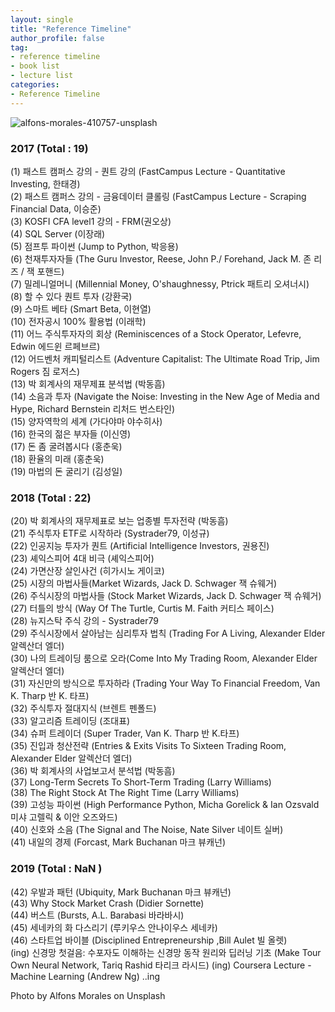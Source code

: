 ```yaml
---
layout: single
title: "Reference Timeline"
author_profile: false
tag: 
- reference timeline
- book list
- lecture list
categories: 
- Reference Timeline
---
```


![alfons-morales-410757-unsplash](https://user-images.githubusercontent.com/34860302/51434509-77680c80-1ca5-11e9-824f-9b834e4589f3.jpg) 
  
### 2017 (Total : 19) ###  
  
  
(1) 패스트 캠퍼스 강의 - 퀀트 강의 (FastCampus Lecture - Quantitative Investing, 한태경)  
(2) 패스트 캠퍼스 강의 - 금융데이터 클롤링 (FastCampus Lecture - Scraping Financial Data, 이승준)  
(3) KOSFI CFA level1 강의 - FRM(권오상)  
(4) SQL Server (이장래)  
(5) 점프투 파이썬 (Jump to Python, 박응용)  
(6) 천재투자자들 (The Guru Investor, Reese, John P./ Forehand, Jack M. 존 리즈 / 잭 포핸드)  
(7) 밀레니얼머니 (Millennial Money, O'shaughnessy, Ptrick 패트리 오셔너시)  
(8) 할 수 있다 퀀트 투자 (강환국)  
(9) 스마트 베타 (Smart Beta, 이현열)  
(10) 전자공시 100% 활용법 (이래학)  
(11) 어느 주식투자자의 회상 (Reminiscences of a Stock Operator, Lefevre, Edwin 에드윈 르페브르)  
(12) 어드벤처 캐피털리스트 (Adventure Capitalist: The Ultimate Road Trip, Jim Rogers 짐 로저스)  
(13) 박 회계사의 재무제표 분석법 (박동흠)  
(14) 소음과 투자 (Navigate the Noise: Investing in the New Age of Media and Hype, Richard Bernstein 리처드 번스타인)  
(15) 양자역학의 세계 (가다야마 야수히사)  
(16) 한국의 젊은 부자들 (이신영)  
(17) 돈 좀 굴려봅시다 (홍춘욱)  
(18) 환율의 미래 (홍춘욱)  
(19) 마법의 돈 굴리기 (김성일)  
  
  
### 2018 (Total : 22) ###  
  
  
(20) 박 회계사의 재무제표로 보는 업종별 투자전략 (박동흠)  
(21) 주식투자 ETF로 시작하라 (Systrader79, 이성규)  
(22) 인공지능 투자가 퀀트 (Artificial Intelligence Investors, 권용진)  
(23) 셰익스피어 4대 비극 (셰익스피어)  
(24) 가면산장 살인사건 (히가시노 게이코)  
(25) 시장의 마법사들(Market Wizards, Jack D. Schwager 잭 슈웨거)  
(26) 주식시장의 마법사들 (Stock Market Wizards, Jack D. Schwager 잭 슈웨거)  
(27) 터틀의 방식 (Way Of The Turtle, Curtis M. Faith 커티스 페이스)  
(28) 뉴지스탁 주식 강의 - Systrader79  
(29) 주식시장에서 살아남는 심리투자 법칙 (Trading For A Living, Alexander Elder 알렉산더 엘더)  
(30) 나의 트레이딩 룸으로 오라(Come Into My Trading Room, Alexander Elder 알렉산더 엘더)  
(31) 자신만의 방식으로 투자하라 (Trading Your Way To Financial Freedom, Van K. Tharp 반 K. 타프)  
(32) 주식투자 절대지식 (브렌트 펜폴드)  
(33) 알고리즘 트레이딩 (조대표)  
(34) 슈퍼 트레이더 (Super Trader, Van K. Tharp 반 K.타프)  
(35) 진입과 청산전략 (Entries & Exits Visits To Sixteen Trading Room, Alexander Elder 알렉산더 엘더)  
(36) 박 회계사의 사업보고서 분석법 (박동흠)  
(37) Long-Term Secrets To Short-Term Trading (Larry Williams)  
(38) The Right Stock At The Right Time (Larry Williams)  
(39) 고성능 파이썬 (High Performance Python, Micha Gorelick & Ian Ozsvald 미샤 고렐릭 & 이안 오즈와드)  
(40) 신호와 소음 (The Signal and The Noise, Nate Silver 네이트 실버)  
(41) 내일의 경제 (Forcast, Mark Buchanan 마크 뷰캐넌)  
  
  
### 2019 (Total : NaN ) ###  
  
  
(42) 우발과 패턴 (Ubiquity, Mark Buchanan 마크 뷰캐넌)  
(43) Why Stock Market Crash (Didier Sornette)  
(44) 버스트 (Bursts, A.L. Barabasi 바라바시)  
(45) 세네카의 화 다스리기 (루키우스 안나이우스 세네카)  
(46) 스타트업 바이블 (Disciplined Entrepreneurship ,Bill Aulet 빌 올렛)  
(ing) 신경망 첫걸음: 수포자도 이해하는 신경망 동작 원리와 딥러닝 기초 (Make Tour Own Neural Network, Tariq Rashid 타리크 라시드)
(ing) Coursera Lecture - Machine Learning (Andrew Ng)
..ing  
  
  
  
Photo by Alfons Morales on Unsplash  
